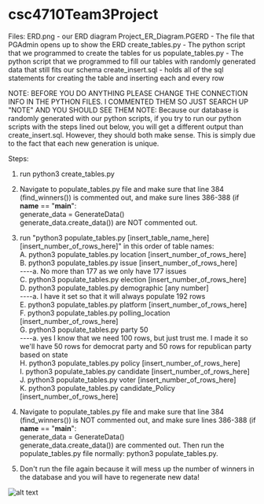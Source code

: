 # csc4710Team3Project

Files:
ERD.png - our ERD diagram
Project_ER_Diagram.PGERD - The file that PGAdmin opens up to show the ERD
create_tables.py - The python script that we programmed to create the tables for us
populate_tables.py - The python script that we programmed to fill our tables with randomly generated data that still fits our schema
create_insert.sql - holds all of the sql statements for creating the table and inserting each and every row

NOTE: BEFORE YOU DO ANYTHING PLEASE CHANGE THE CONNECTION INFO IN THE PYTHON FILES. I COMMENTED THEM SO JUST SEARCH UP "NOTE" AND YOU SHOULD SEE THEM
NOTE: Because our database is randomly generated with our python scripts, if you try to run our python scripts with the steps lined out below, you will get a different output than create_insert.sql. However, they should both make sense. This is simply due to the fact that each new generation is unique.

Steps:
1. run python3 create_tables.py
2. Navigate to populate_tables.py file and make sure that line 384 (find_winners()) is commented out, and make sure 
   lines 386-388 (if __name__ == "__main__":    
                  generate_data = GenerateData()   
                  generate_data.create_data()) are NOT commented out. 
3. run "python3 populate_tables.py [insert_table_name_here] [insert_number_of_rows_here]" in this order of table names:  
   A. python3 populate_tables.py location [insert_number_of_rows_here]  
   B. python3 populate_tables.py issue [insert_number_of_rows_here]  
   ----a. No more than 177 as we only have 177 issues  
   C. python3 populate_tables.py election [insert_number_of_rows_here]  
   D. python3 populate_tables.py demographic [any number]  
   ----a. I have it set so that it will always populate 192 rows  
   E. python3 populate_tables.py platform [insert_number_of_rows_here]  
   F. python3 populate_tables.py polling_location [insert_number_of_rows_here]  
   G. python3 populate_tables.py party 50  
   ----a. yes I know that we need 100 rows, but just trust me. I made it so we'll have 50 rows for democrat party and 50 rows for republican party based on state  
   H. python3 populate_tables.py policy [insert_number_of_rows_here]  
   I. python3 populate_tables.py candidate [insert_number_of_rows_here]  
   J. python3 populate_tables.py voter [insert_number_of_rows_here]  
   K. python3 populate_tables.py candidate_Policy [insert_number_of_rows_here]  

4. Navigate to populate_tables.py file and make sure that line 384 (find_winners()) is NOT commented out, and make sure 
   lines 386-388 (if __name__ == "__main__":    
                  generate_data = GenerateData()   
                  generate_data.create_data()) are commented out.
   Then run the populate_tables.py file normally: python3 populate_tables.py.

5. Don't run the file again because it will mess up the number of winners in the database and you will have to regenerate new data!


![alt text](https://github.com/MintySoap/csc4710Team3Project/blob/main/ERD.png?raw=true)
